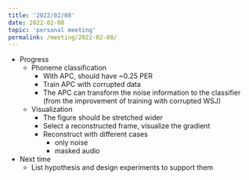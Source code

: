 ```yaml
---
title: '2022/02/08'
date: 2022-02-08
topic: 'personal meeting'
permalink: /meeting/2022-02-08/
---
```

+ Progress
  + Phoneme classification
    + With APC, should have ~0.25 PER
    + Train APC with corrupted data
    + The APC can transform the noise information to the classifier (from the improvement of training with corrupted WSJ)
  + Visualization
    + The figure should be stretched wider
    + Select a reconstructed frame, visualize the gradient
    + Reconstruct with different cases
      + only noise
      + masked audio
+ Next time
  + List hypothesis and design experiments to support them